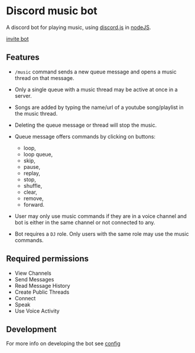 # Discord music bot

A discord bot for playing music, using [discord.js](https://discord.js.org/#/) in [nodeJS](https://nodejs.org/en/about/).

[invite bot](https://discord.com/api/oauth2/authorize?client_id=806226473069314048&permissions=51576375296&scope=bot%20applications.commands)

## Features

- `/music` command sends a new queue message and opens a music thread on that message.

- Only a single queue with a music thread may be active at once in a server.

- Songs are added by typing the name/url of a youtube song/playlist in the music thread.

- Deleting the queue message or thread will stop the music.

- Queue message offers commands by clicking on buttons:
    - loop,
    - loop queue,
    - skip,
    - pause,
    - replay,
    - stop,
    - shuffle,
    - clear,
    - remove,
    - forward.

- User may only use music commands if they are in a voice channel and bot is either
in the same channel or not connected to any.

- Bot requires a `DJ` role. Only users with the same role may use the
music commands.

## Required permissions

- View Channels
- Send Messages
- Read Message History
- Create Public Threads
- Connect
- Speak
- Use Voice Activity

## Development

For more info on developing the bot see [config](docs/CONFIG.md)
